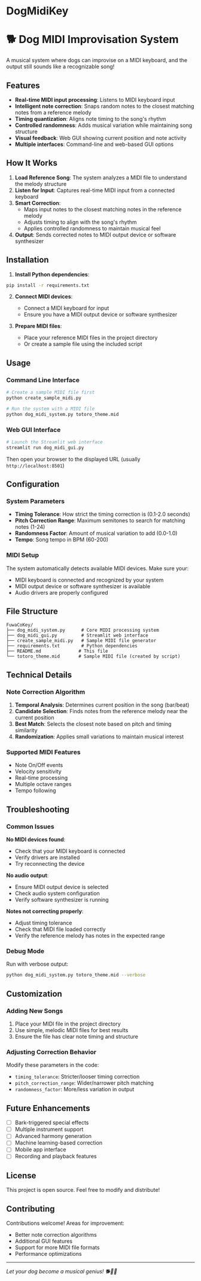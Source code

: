 # DogMidiKey
# 🐕 Dog MIDI Improvisation System

A musical system where dogs can improvise on a MIDI keyboard, and the output still sounds like a recognizable song!

## Features

- **Real-time MIDI input processing**: Listens to MIDI keyboard input
- **Intelligent note correction**: Snaps random notes to the closest matching notes from a reference melody
- **Timing quantization**: Aligns note timing to the song's rhythm
- **Controlled randomness**: Adds musical variation while maintaining song structure
- **Visual feedback**: Web GUI showing current position and note activity
- **Multiple interfaces**: Command-line and web-based GUI options

## How It Works

1. **Load Reference Song**: The system analyzes a MIDI file to understand the melody structure
2. **Listen for Input**: Captures real-time MIDI input from a connected keyboard
3. **Smart Correction**: 
   - Maps input notes to the closest matching notes in the reference melody
   - Adjusts timing to align with the song's rhythm
   - Applies controlled randomness to maintain musical feel
4. **Output**: Sends corrected notes to MIDI output device or software synthesizer

## Installation

1. **Install Python dependencies**:
```bash
pip install -r requirements.txt
```

2. **Connect MIDI devices**:
   - Connect a MIDI keyboard for input
   - Ensure you have a MIDI output device or software synthesizer

3. **Prepare MIDI files**:
   - Place your reference MIDI files in the project directory
   - Or create a sample file using the included script

## Usage

### Command Line Interface

```bash
# Create a sample MIDI file first
python create_sample_midi.py

# Run the system with a MIDI file
python dog_midi_system.py totoro_theme.mid
```

### Web GUI Interface

```bash
# Launch the Streamlit web interface
streamlit run dog_midi_gui.py
```

Then open your browser to the displayed URL (usually `http://localhost:8501`)

## Configuration

### System Parameters

- **Timing Tolerance**: How strict the timing correction is (0.1-2.0 seconds)
- **Pitch Correction Range**: Maximum semitones to search for matching notes (1-24)
- **Randomness Factor**: Amount of musical variation to add (0.0-1.0)
- **Tempo**: Song tempo in BPM (60-200)

### MIDI Setup

The system automatically detects available MIDI devices. Make sure your:
- MIDI keyboard is connected and recognized by your system
- MIDI output device or software synthesizer is available
- Audio drivers are properly configured

## File Structure

```
FuwaCoKey/
├── dog_midi_system.py      # Core MIDI processing system
├── dog_midi_gui.py         # Streamlit web interface
├── create_sample_midi.py   # Sample MIDI file generator
├── requirements.txt        # Python dependencies
├── README.md              # This file
└── totoro_theme.mid       # Sample MIDI file (created by script)
```

## Technical Details

### Note Correction Algorithm

1. **Temporal Analysis**: Determines current position in the song (bar/beat)
2. **Candidate Selection**: Finds notes from the reference melody near the current position
3. **Best Match**: Selects the closest note based on pitch and timing similarity
4. **Randomization**: Applies small variations to maintain musical interest

### Supported MIDI Features

- Note On/Off events
- Velocity sensitivity
- Real-time processing
- Multiple octave ranges
- Tempo following

## Troubleshooting

### Common Issues

**No MIDI devices found**:
- Check that your MIDI keyboard is connected
- Verify drivers are installed
- Try reconnecting the device

**No audio output**:
- Ensure MIDI output device is selected
- Check audio system configuration
- Verify software synthesizer is running

**Notes not correcting properly**:
- Adjust timing tolerance
- Check that MIDI file loaded correctly
- Verify the reference melody has notes in the expected range

### Debug Mode

Run with verbose output:
```bash
python dog_midi_system.py totoro_theme.mid --verbose
```

## Customization

### Adding New Songs

1. Place your MIDI file in the project directory
2. Use simple, melodic MIDI files for best results
3. Ensure the file has clear note timing and structure

### Adjusting Correction Behavior

Modify these parameters in the code:
- `timing_tolerance`: Stricter/looser timing correction
- `pitch_correction_range`: Wider/narrower pitch matching
- `randomness_factor`: More/less variation in output

## Future Enhancements

- [ ] Bark-triggered special effects
- [ ] Multiple instrument support
- [ ] Advanced harmony generation
- [ ] Machine learning-based correction
- [ ] Mobile app interface
- [ ] Recording and playback features

## License

This project is open source. Feel free to modify and distribute!

## Contributing

Contributions welcome! Areas for improvement:
- Better note correction algorithms
- Additional GUI features
- Support for more MIDI file formats
- Performance optimizations

---

*Let your dog become a musical genius! 🐕🎹🎵*
